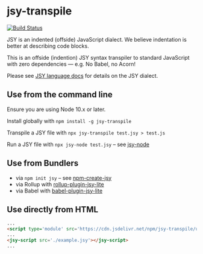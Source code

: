 # jsy-transpile
[![Build Status](https://travis-ci.org/jsy-lang/jsy-transpile.svg?branch=master)](https://travis-ci.org/jsy-lang/jsy-transpile)

JSY is an indented (offside) JavaScript dialect. We believe indentation is better at describing code blocks.

This is an offside (indention) JSY syntax transpiler to standard JavaScript with zero dependencies — e.g. No Babel, no Acorn!

Please see [JSY language docs](https://github.com/jsy-lang/jsy-lang-docs) for details on the JSY dialect.

## Use from the command line

Ensure you are using Node 10.x or later.

Install globally with `npm install -g jsy-transpile`

Transpile a JSY file with `npx jsy-transpile test.jsy > test.js`

Run a JSY file with `npx jsy-node test.jsy` – see [jsy-node](https://github.com/jsy-lang/jsy-node)

## Use from Bundlers

- via `npm init jsy` – see [npm-create-jsy](https://github.com/jsy-lang/npm-create-jsy)
- via Rollup with [rollup-plugin-jsy-lite](https://github.com/jsy-lang/rollup-plugin-jsy-lite)
- via Babel with [babel-plugin-jsy-lite](https://github.com/jsy-lang/babel-plugin-jsy-lite)


## Use directly from HTML

```html
...
<script type='module' src='https://cdn.jsdelivr.net/npm/jsy-transpile/umd/jsy-script.min.js'></script>
...
<jsy-script src='./example.jsy'></jsy-script>
...
```

